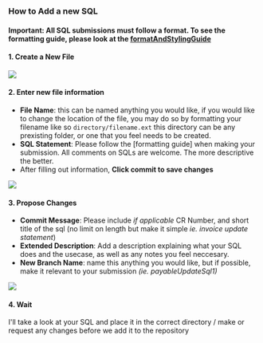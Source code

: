### How to Add a new SQL
#### **Important:** All SQL submissions must follow a format. To see the formatting guide, please look at the [**formatAndStylingGuide**](https://github.com/lichfiet/sqlLibrary/)

#### 1. Create a New File

![](https://media.discordapp.net/attachments/840808308655128576/1144480255172689961/2023-08-24_12-12-25.png)

#### 2. Enter new file information
- **File Name**: this can be named anything you would like, if you would like to change the location of the file, you may do so by formatting your filename like so ```directory/filename.ext``` this directory can be any prexisting folder, or one that you feel needs to be created.
- **SQL Statement**: Please follow the [formatting guide] when making your submission. All comments on SQLs are welcome. The more descriptive the better.
- After filling out information, **Click commit to save changes**

![](https://media.discordapp.net/attachments/840808308655128576/1144480759856517240/image.png?width=1355&height=605)

#### 3. Propose Changes
- **Commit Message**: Please include *if applicable* CR Number, and short title of the sql (no limit on length but make it simple *ie. invoice update statement*)
- **Extended Description**: Add a description explaining what your SQL does and the usecase, as well as any notes you feel neccesary.
- **New Branch Name**: name this anything you would like, but if possible, make it relevant to your submission *(ie. payableUpdateSql1)*

![](https://media.discordapp.net/attachments/840808308655128576/1144481124479942686/image.png?width=697&height=605)

#### 4. Wait

I'll take a look at your SQL and place it in the correct directory / make or request any changes before we add it to the repository
